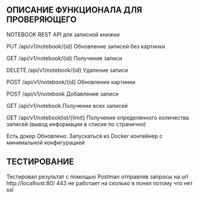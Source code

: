 
## ОПИСАНИЕ ФУНКЦИОНАЛА ДЛЯ ПРОВЕРЯЮЩЕГО

NOTEBOOK
REST API для записной книжки



PUT
/api/v1/notebook/{id}
Обновление записей без картинки



GET
/api/v1/notebook/{id}
Получение записи



DELETE
/api/v1/notebook/{id}
Удаление записи



POST
/api/v1/notebook/{id}
Обновление картинки



POST
/api/v1/notebook
Добавление записи



GET
/api/v1/notebook
Получение всех записей



GET
/api/v1/notebooklist/{limit}
Получение определенного количества записей (вывод информации в списке по странично)

Есть докер Обновлено: Запускаться из Docker контейнер  с минимальной конфигурацией

## ТЕСТИРОВАНИЕ

Тестировал результат с помощью Postman отправляв запросы на url http://localhost:80/
443 не работает на сколько я понял потому что нет ssl

